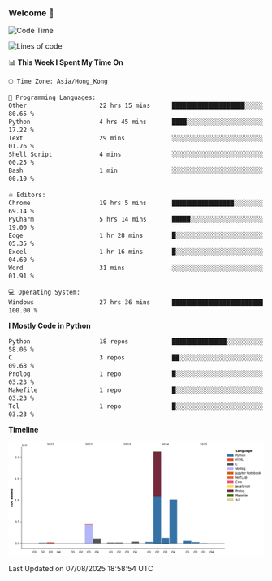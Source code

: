 ### Welcome 👋

<!--START_SECTION:waka-->
![Code Time](http://img.shields.io/badge/Code%20Time-2%2C419%20hrs%2024%20mins-blue)

![Lines of code](https://img.shields.io/badge/From%20Hello%20World%20I%27ve%20Written-4.0%20million%20lines%20of%20code-blue)

📊 **This Week I Spent My Time On** 

```text
🕑︎ Time Zone: Asia/Hong_Kong

💬 Programming Languages: 
Other                    22 hrs 15 mins      ████████████████████░░░░░   80.65 % 
Python                   4 hrs 45 mins       ████░░░░░░░░░░░░░░░░░░░░░   17.22 % 
Text                     29 mins             ░░░░░░░░░░░░░░░░░░░░░░░░░   01.76 % 
Shell Script             4 mins              ░░░░░░░░░░░░░░░░░░░░░░░░░   00.25 % 
Bash                     1 min               ░░░░░░░░░░░░░░░░░░░░░░░░░   00.10 % 

🔥 Editors: 
Chrome                   19 hrs 5 mins       █████████████████░░░░░░░░   69.14 % 
PyCharm                  5 hrs 14 mins       █████░░░░░░░░░░░░░░░░░░░░   19.00 % 
Edge                     1 hr 28 mins        █░░░░░░░░░░░░░░░░░░░░░░░░   05.35 % 
Excel                    1 hr 16 mins        █░░░░░░░░░░░░░░░░░░░░░░░░   04.60 % 
Word                     31 mins             ░░░░░░░░░░░░░░░░░░░░░░░░░   01.91 % 

💻 Operating System: 
Windows                  27 hrs 36 mins      █████████████████████████   100.00 % 
```

**I Mostly Code in Python** 

```text
Python                   18 repos            ███████████████░░░░░░░░░░   58.06 % 
C                        3 repos             ██░░░░░░░░░░░░░░░░░░░░░░░   09.68 % 
Prolog                   1 repo              █░░░░░░░░░░░░░░░░░░░░░░░░   03.23 % 
Makefile                 1 repo              █░░░░░░░░░░░░░░░░░░░░░░░░   03.23 % 
Tcl                      1 repo              █░░░░░░░░░░░░░░░░░░░░░░░░   03.23 % 
```



**Timeline**

![Lines of Code chart](https://raw.githubusercontent.com/xhj2501/xhj2501/main/assets/bar_graph.png)


 Last Updated on 07/08/2025 18:58:54 UTC
<!--END_SECTION:waka-->

